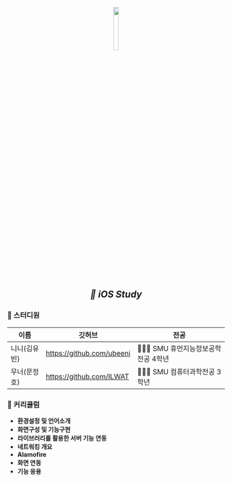 
<div align="center">
  <img src="https://user-images.githubusercontent.com/50178026/159714572-6ec0fdca-2ce1-4611-8d27-c53e10b32fd5.png" width="16%" height="16%"/>
 <h2> 
 <i> 🍎 iOS Study</i> 
 </h2>
</div>  

### 📝 스터디원 
|이름|깃허브|전공|
|----|----|----|
|니니(김유빈)|https://github.com/ubeeni|👩🏻‍🎓 SMU 휴먼지능정보공학전공 4학년|
|무너(문정호)|https://github.com/ILWAT|🧑🏻‍🎓 SMU 컴퓨터과학전공 3학년|

### 💬 커리큘럼
+ **환경설정 및 언어소개**
+ **화면구성 및 기능구현**
+ **라이브러리를 활용한 서버 기능 연동**
+ **네트워킹 개요**
+ **Alamofire**
+ **화면 연동**
+ **기능 응용**
